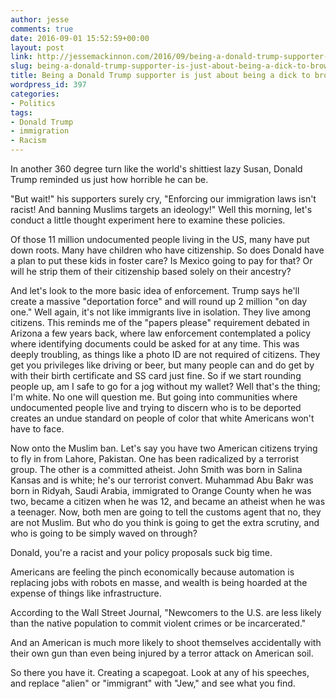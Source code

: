 ```yaml
---
author: jesse
comments: true
date: 2016-09-01 15:52:59+00:00
layout: post
link: http://jessemackinnon.com/2016/09/being-a-donald-trump-supporter-is-just-about-being-a-dick-to-brown-people/
slug: being-a-donald-trump-supporter-is-just-about-being-a-dick-to-brown-people
title: Being a Donald Trump supporter is just about being a dick to brown people.
wordpress_id: 397
categories:
- Politics
tags:
- Donald Trump
- immigration
- Racism
---
```


In another 360 degree turn like the world's shittiest lazy Susan, Donald Trump reminded us just how horrible he can be.

"But wait!" his supporters surely cry, "Enforcing our immigration laws isn't racist! And banning Muslims targets an ideology!" Well this morning, let's conduct a little thought experiment here to examine these policies.

Of those 11 million undocumented people living in the US, many have put down roots. Many have children who have citizenship. So does Donald have a plan to put these kids in foster care? Is Mexico going to pay for that? Or will he strip them of their citizenship based solely on their ancestry?




And let's look to the more basic idea of enforcement. Trump says he'll create a massive "deportation force" and will round up 2 million "on day one." Well again, it's not like immigrants live in isolation. They live among citizens. This reminds me of the "papers please" requirement debated in Arizona a few years back, where law enforcement contemplated a policy where identifying documents could be asked for at any time. This was deeply troubling, as things like a photo ID are not required of citizens. They get you privileges like driving or beer, but many people can and do get by with their birth certificate and SS card just fine. So if we start rounding people up, am I safe to go for a jog without my wallet? Well that's the thing; I'm white. No one will question me. But going into communities where undocumented people live and trying to discern who is to be deported creates an undue standard on people of color that white Americans won't have to face.

Now onto the Muslim ban. Let's say you have two American citizens trying to fly in from Lahore, Pakistan. One has been radicalized by a terrorist group. The other is a committed atheist. John Smith was born in Salina Kansas and is white; he's our terrorist convert. Muhammad Abu Bakr was born in Ridyah, Saudi Arabia, immigrated to Orange County when he was two, became a citizen when he was 12, and became an atheist when he was a teenager. Now, both men are going to tell the customs agent that no, they are not Muslim. But who do you think is going to get the extra scrutiny, and who is going to be simply waved on through?

Donald, you're a racist and your policy proposals suck big time.

Americans are feeling the pinch economically because automation is replacing jobs with robots en masse, and wealth is being hoarded at the expense of things like infrastructure.

According to the Wall Street Journal, "Newcomers to the U.S. are less likely than the native population to commit violent crimes or be incarcerated."

And an American is much more likely to shoot themselves accidentally with their own gun than even being injured by a terror attack on American soil.

So there you have it. Creating a scapegoat. Look at any of his speeches, and replace "alien" or "immigrant" with "Jew," and see what you find.


